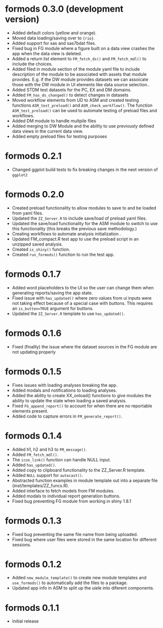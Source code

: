 # formods 0.3.0 (development version)

* Added default colors (yellow and orange).
* Moved data loading/saving over to `{rio}`.
* Added support for sas and sas7bdat files.
* Fixed bug in FG module where a figure built on a data view crashes the app when the data view is deleted.
* Added a return list element to `FM_fetch_ds()` and `FM_fetch_mdl()` to include the choices.
* Added filed in module section of the module yaml file to include description of the module to be associated with assets that module provides. E.g. if the DW module provides datasets we can assoicate those with the DW module in UI elements like data source selection..
* Added STDM test datasets for the PC, EX and DM domains.
* Added `FM_has_ds_changed()` to detect changes in datasets
* Moved workflow elements from UD to ASM and created testing functions `ASM_test_preload()` and `ASM_check_workflow()`. The function `ASM_test_preload()` can be used to automate testing of preload files and workflows.
* Added DM module to handle multpile files 
* Added merging to DW Module and the ability to use previously defined data views in the current data view.
* Added empty preload files for testing purposes 

# formods 0.2.1

* Changed ggplot build tests to fix breaking changes in the next version of `ggplot2`

# formods 0.2.0 

* Created preload functionality to allow modules to save to and be loaded from yaml files.
* Updated the `ZZ_Server.R` to include save/load of preload yaml files.
* Updated the save/load functionality for the ASM module to switch to use this functionality (this breaks the previous save methodology.)
* Creating workflows to automate analysis initialization .
* Updated FM_compact.R test app to use the preload script in an unzipped saved
  analysis.
* Created `is_shiny()` function. 
* Created `run_formods()` function to run the test app. 


# formods 0.1.7 

* Added word placeholders to the UI so the user can change them when generating reports/saving the app state.
* Fixed issue with `has_updated()` where zero values from ui inputs were not taking effect because of a special case with buttons. This requires an `is_button=TRUE` argument for buttons.  
* Updated the `ZZ_Server.R` template to use `has_updated()`.

# formods 0.1.6 

* Fixed (finallly) the issue where the dataset sources in the FG module are not updating properly

# formods 0.1.5

* Fixes issues with loading analyses breaking the app.
* Added modals and notifications to  loading analyses.
* Added the ability to create XX_onload() functions to give modules the ability to update the state when loading a saved analysis.
* Fixed `FG_append_report()` to account for when there are no reportable elements present.
* Added code to capture errors in `FM_generate_report()`.

# formods 0.1.4

* Added h1, h2 and h3 to `FM_message()`.
* Added `FM_fetch_mdl()`.
* The `icon_link()` function can handle NULL input.
* Added `has_updated()`.
* Added copy to clipboard functionality to the ZZ_Server.R template.
* Added `NULL` support for `autocast()`.
* Abstracted function examples in module template out into a separate file (inst/templates/ZZ_funcs.R).
* Added interface to fetch models from FM modules.
* Added modals to individual report generation buttons.
* Fixed bug preventing FG module from working in shiny 1.8.1

# formods 0.1.3 

* Fixed bug preventing the same file name from being uploaded.
* Fixed bug where user files were stored in the same location for different sessions.

# formods 0.1.2

* Added `new_module_template()` to create new module templates and `use_formods()` 
to automatically add the files to a package. 
* Updated app info in ASM to split up the uiele into diferent components. 

# formods 0.1.1 

* Initial release
